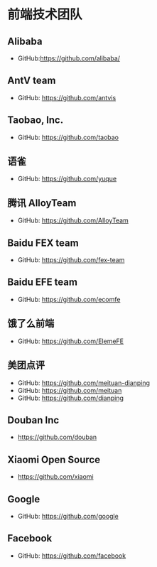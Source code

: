 # 前端技术团队

## Alibaba
- GitHub:https://github.com/alibaba/

## AntV team
- GitHub: https://github.com/antvis

## Taobao, Inc.
- GitHub: https://github.com/taobao

## 语雀 
- GitHub: https://github.com/yuque

## 腾讯 AlloyTeam
- GitHub: https://github.com/AlloyTeam


## Baidu FEX team
- GitHub: https://github.com/fex-team

## Baidu EFE team
- GitHub: https://github.com/ecomfe

## 饿了么前端
- GitHub: https://github.com/ElemeFE


## 美团点评
- GitHub: https://github.com/meituan-dianping
- GitHub: https://github.com/meituan
- GitHub: https://github.com/dianping

## Douban Inc
- https://github.com/douban

## Xiaomi Open Source
- https://github.com/xiaomi

## Google
- GitHub: https://github.com/google

## Facebook
- GitHub: https://github.com/facebook
